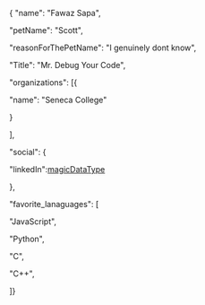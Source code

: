 {
"name": "Fawaz Sapa",

"petName": "Scott",


"reasonForThePetName": "I genuinely dont know",

"Title": "Mr. Debug Your Code",


"organizations": [{


"name": "Seneca College"


}


],


"social": {


"linkedIn":[magicDataType](https://www.linkedin.com/in/fawazsapa/)


},


"favorite_lanaguages": [


"JavaScript",


"Python",


"C",


"C++",


]}

